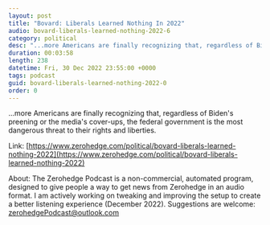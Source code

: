 ```yaml
---
layout: post
title: "Bovard: Liberals Learned Nothing In 2022"
audio: bovard-liberals-learned-nothing-2022-6
category: political
desc: "...more Americans are finally recognizing that, regardless of Biden's preening or the media's cover-ups, the federal government is the most dangerous threat to their rights and liberties."
duration: 00:03:58
length: 238
datetime: Fri, 30 Dec 2022 23:55:00 +0000
tags: podcast
guid: bovard-liberals-learned-nothing-2022-0
order: 0
---
```

...more Americans are finally recognizing that, regardless of Biden's preening or the media's cover-ups, the federal government is the most dangerous threat to their rights and liberties.

Link: [https://www.zerohedge.com/political/bovard-liberals-learned-nothing-2022](https://www.zerohedge.com/political/bovard-liberals-learned-nothing-2022)

About: The Zerohedge Podcast is a non-commercial, automated program, designed to give people a way to get news from Zerohedge in an audio format.  I am actively working on tweaking and improving the setup to create a better listening experience (December 2022).  Suggestions are welcome: [zerohedgePodcast@outlook.com](mailto:zerohedgePodcast@outlook.com)